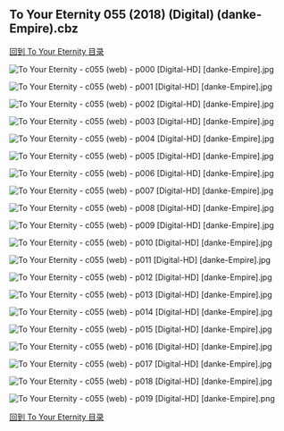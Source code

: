 ## To Your Eternity 055 (2018) (Digital) (danke-Empire).cbz


[回到 To Your Eternity 目录](https://github.com/alicewish/markdown/blob/master/series/To-Your-Eternity.md)


![To Your Eternity - c055 (web) - p000 [Digital-HD] [danke-Empire].jpg](https://wx1.sinaimg.cn/large/6a9fdecagy1foi08tm9j8j21kw2904qq.jpg)

![To Your Eternity - c055 (web) - p001 [Digital-HD] [danke-Empire].jpg](https://wx1.sinaimg.cn/large/6a9fdecagy1foi091aat6j21kw28zkjl.jpg)

![To Your Eternity - c055 (web) - p002 [Digital-HD] [danke-Empire].jpg](https://wx1.sinaimg.cn/large/6a9fdecagy1foi09f3iorj21kw28ze82.jpg)

![To Your Eternity - c055 (web) - p003 [Digital-HD] [danke-Empire].jpg](https://wx1.sinaimg.cn/large/6a9fdecagy1foi09na10ej21kw28zhdt.jpg)

![To Your Eternity - c055 (web) - p004 [Digital-HD] [danke-Empire].jpg](https://wx1.sinaimg.cn/large/6a9fdecagy1foi09z0kc9j21kw28z7wi.jpg)

![To Your Eternity - c055 (web) - p005 [Digital-HD] [danke-Empire].jpg](https://wx1.sinaimg.cn/large/6a9fdecagy1foi0aalzlhj21kw28zb29.jpg)

![To Your Eternity - c055 (web) - p006 [Digital-HD] [danke-Empire].jpg](https://wx1.sinaimg.cn/large/6a9fdecagy1foi0am1v09j21kw28zx6p.jpg)

![To Your Eternity - c055 (web) - p007 [Digital-HD] [danke-Empire].jpg](https://wx1.sinaimg.cn/large/6a9fdecagy1foi0awbuu4j21kw28z7wi.jpg)

![To Your Eternity - c055 (web) - p008 [Digital-HD] [danke-Empire].jpg](https://wx1.sinaimg.cn/large/6a9fdecagy1foi0bu3scuj21kw28z4qq.jpg)

![To Your Eternity - c055 (web) - p009 [Digital-HD] [danke-Empire].jpg](https://wx1.sinaimg.cn/large/6a9fdecagy1foi0crhfdcj21kw28zx6p.jpg)

![To Your Eternity - c055 (web) - p010 [Digital-HD] [danke-Empire].jpg](https://wx1.sinaimg.cn/large/6a9fdecagy1foi0darwudj21kw28z4qq.jpg)

![To Your Eternity - c055 (web) - p011 [Digital-HD] [danke-Empire].jpg](https://wx1.sinaimg.cn/large/6a9fdecagy1foi0e7wctaj21kw28zu0x.jpg)

![To Your Eternity - c055 (web) - p012 [Digital-HD] [danke-Empire].jpg](https://wx1.sinaimg.cn/large/6a9fdecagy1foi0f5ysi8j21kw28z1ky.jpg)

![To Your Eternity - c055 (web) - p013 [Digital-HD] [danke-Empire].jpg](https://wx1.sinaimg.cn/large/6a9fdecagy1foi0feto43j21kw28z7wh.jpg)

![To Your Eternity - c055 (web) - p014 [Digital-HD] [danke-Empire].jpg](https://wx1.sinaimg.cn/large/6a9fdecagy1foi0futmbfj21kw28zkjm.jpg)

![To Your Eternity - c055 (web) - p015 [Digital-HD] [danke-Empire].jpg](https://wx1.sinaimg.cn/large/6a9fdecagy1foi0g2psd7j21kw28ze81.jpg)

![To Your Eternity - c055 (web) - p016 [Digital-HD] [danke-Empire].jpg](https://wx1.sinaimg.cn/large/6a9fdecagy1foi0gcm96wj21kw28ze81.jpg)

![To Your Eternity - c055 (web) - p017 [Digital-HD] [danke-Empire].jpg](https://wx1.sinaimg.cn/large/6a9fdecagy1foi0gjk3elj21kw28ze81.jpg)

![To Your Eternity - c055 (web) - p018 [Digital-HD] [danke-Empire].jpg](https://wx1.sinaimg.cn/large/6a9fdecagy1foi0gpnqwkj21kw28z1kx.jpg)

![To Your Eternity - c055 (web) - p019 [Digital-HD] [danke-Empire].png](https://wx1.sinaimg.cn/large/6a9fdecagy1foi0grq7zqj21kw28z0qs.jpg)

[回到 To Your Eternity 目录](https://github.com/alicewish/markdown/blob/master/series/To-Your-Eternity.md)

